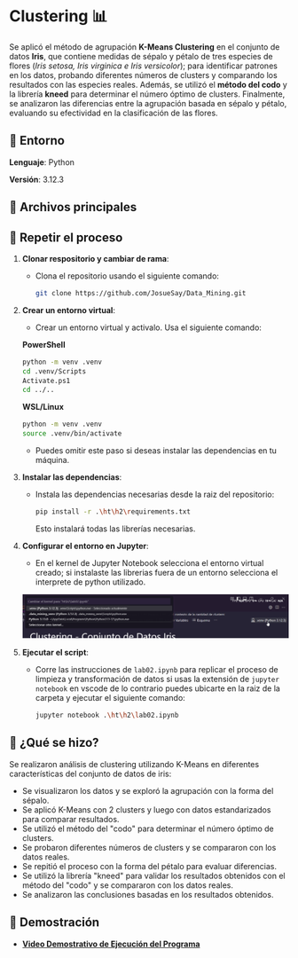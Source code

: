# Clustering 📊

Se aplicó el método de agrupación **K-Means Clustering** en el conjunto de datos **Iris**, que contiene medidas de sépalo y pétalo de tres especies de flores (*Iris setosa, Iris virginica e Iris versicolor*); para identificar patrones en los datos, probando diferentes números de clusters y comparando los resultados con las especies reales. Además, se utilizó el **método del codo** y la librería **kneed** para determinar el número óptimo de clusters. Finalmente, se analizaron las diferencias entre la agrupación basada en sépalo y pétalo, evaluando su efectividad en la clasificación de las flores.

## 🐍 Entorno

**Lenguaje**: Python

**Versión**: 3.12.3

## 📂 Archivos principales

## 🔄 Repetir el proceso

1. **Clonar respositorio y cambiar de rama**:

   - Clona el repositorio usando el siguiente comando:

      ```bash
      git clone https://github.com/JosueSay/Data_Mining.git
      ```

2. **Crear un entorno virtual**:

   - Crear un entorno virtual y activalo. Usa el siguiente comando:

   **PowerShell**

   ```bash
   python -m venv .venv
   cd .venv/Scripts
   Activate.ps1
   cd ../..
   ```

   **WSL/Linux**

   ```bash
   python -m venv .venv
   source .venv/bin/activate
   ```

   - Puedes omitir este paso si deseas instalar las dependencias en tu máquina.

3. **Instalar las dependencias**:
   - Instala las dependencias necesarias desde la raiz del repositorio:

     ```bash
     pip install -r .\ht\h2\requirements.txt
     ```

     Esto instalará todas las librerías necesarias.

4. **Configurar el entorno en Jupyter**:

   - En el kernel de Jupyter Notebook selecciona el entorno virtual creado; si instalaste las librerias fuera de un entorno selecciona el interprete de python utilizado.

   ![Configuración Kernel Jupyter](./images/kernel_jupyter.png "Configuración Kernel Jupyter")

5. **Ejecutar el script**:
   - Corre las instrucciones de `lab02.ipynb` para replicar el proceso de limpieza y transformación de datos si usas la extensión de `jupyter notebook` en vscode de lo contrario puedes ubicarte en la raiz de la carpeta y ejecutar el siguiente comando:

      ```bash
      jupyter notebook .\ht\h2\lab02.ipynb
      ```

## 🤔 ¿Qué se hizo?

Se realizaron análisis de clustering utilizando K-Means en diferentes características del conjunto de datos de iris:

- Se visualizaron los datos y se exploró la agrupación con la forma del sépalo.
- Se aplicó K-Means con 2 clusters y luego con datos estandarizados para comparar resultados.
- Se utilizó el método del "codo" para determinar el número óptimo de clusters.
- Se probaron diferentes números de clusters y se compararon con los datos reales.
- Se repitió el proceso con la forma del pétalo para evaluar diferencias.
- Se utilizó la librería "kneed" para validar los resultados obtenidos con el método del "codo" y se compararon con los datos reales.
- Se analizaron las conclusiones basadas en los resultados obtenidos.

## 🎥 Demostración

- [**Video Demostrativo de Ejecución del Programa**](https://youtu.be/jiafnJTo8Uo)
